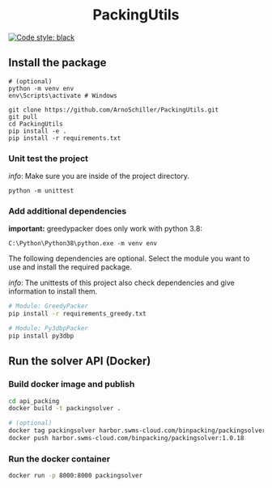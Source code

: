 <div align="center">    

# PackingUtils
</div>

[![Code style: black](https://img.shields.io/badge/code%20style-black-000000.svg)](https://github.com/psf/black)

## Install the package
```
# (optional) 
python -m venv env
env\Scripts\activate # Windows

git clone https://github.com/ArnoSchiller/PackingUtils.git
git pull
cd PackingUtils
pip install -e .
pip install -r requirements.txt
```
### Unit test the project
*info*: Make sure you are inside of the project directory.
```
python -m unittest 
```

### Add additional dependencies
**important:** greedypacker does only work with python 3.8:
```
C:\Python\Python38\python.exe -m venv env
```

The following dependencies are optional. Select the module you want to use and install the required package. 

*info*: The unittests of this project also check dependencies and give information to install them.

```bash
# Module: GreedyPacker
pip install -r requirements_greedy.txt 

# Module: Py3dbpPacker
pip install py3dbp
```


## Run the solver API (Docker)
### Build docker image and publish

```bash
cd api_packing
docker build -t packingsolver .

# (optional)
docker tag packingsolver harbor.swms-cloud.com/binpacking/packingsolver:1.0.18
docker push harbor.swms-cloud.com/binpacking/packingsolver:1.0.18
```

### Run the docker container 
```bash
docker run -p 8000:8000 packingsolver
```
